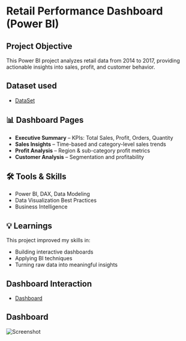 # Retail Performance Dashboard (Power BI)

## Project Objective
This Power BI project analyzes retail data from 2014 to 2017, providing actionable insights into sales, profit, and customer behavior.

## Dataset used
- <a href="https://github.com/Kenjale15/Retail-Performance-Dashboard/blob/main/Sample%20-%20Superstore.csv"> DataSet </a>

## 📊 Dashboard Pages
- **Executive Summary** – KPIs: Total Sales, Profit, Orders, Quantity
- **Sales Insights** – Time-based and category-level sales trends
- **Profit Analysis** – Region & sub-category profit metrics
- **Customer Analysis** – Segmentation and profitability

 ## 🛠 Tools & Skills
- Power BI, DAX, Data Modeling
- Data Visualization Best Practices
- Business Intelligence

## 💡 Learnings
This project improved my skills in:
- Building interactive dashboards
- Applying BI techniques
- Turning raw data into meaningful insights


## Dashboard Interaction 
- <a href="https://github.com/Kenjale15/Retail-Performance-Dashboard/blob/main/Screenshot.png"> Dashboard </a>

## Dashboard

![Screenshot](https://github.com/user-attachments/assets/e5090245-bac8-4e70-af8a-e42d9794b83f)

